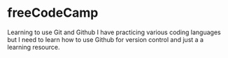 # freeCodeCamp
Learning to use Git and Github
I have practicing various coding languages but I need to learn how to use Github for version control and just a a learning resource.
